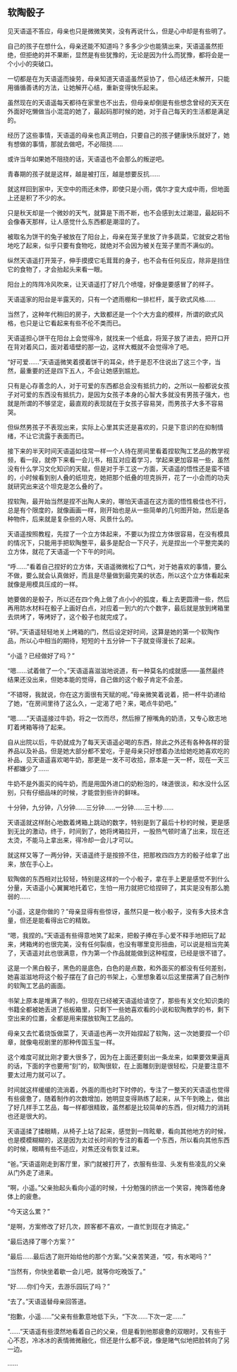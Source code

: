 ## 软陶骰子

见天语遥不答应，母亲也只是微微笑笑，没有再说什么，但是心中却是有些明了。

自己的孩子在想什么，母亲还能不知道吗？多多少少也能猜出来，天语遥虽然拒绝，但拒绝的并不果断，显然是有些犹豫的，无论是因为什么而犹豫，都将会是一个小小的突破口。

一切都是在为天语遥而操劳，母亲知道天语遥虽然妥协了，但心结还未解开，只能用循循善诱的方法，让她解开心结，重新变得快乐起来。

虽然现在的天语遥每天都待在家里也不出去，但母亲却倒是有些想念曾经的天天在外面好吃懒做当小混混的她了，最起码那时候的她，对于自己每天的生活都是满足的。

经历了这些事情，天语遥的母亲也真正明白，只要自己的孩子健康快乐就好了，她有想做的事情，那就去做吧，不必阻挠……

或许当年如果她不阻挠的话，天语遥也不会那么的叛逆吧。

青春期的孩子就是这样，越是被打压，越是想要反抗……

就这样回到家中，天空中的雨还未停，即使只是小雨，偶尔才变大成中雨，但地面上还是积了不少的水。

只是秋天却是一个微妙的天气，就算是下雨不断，也不会感到太过潮湿，最起码不会像春天那样，让人感觉什么东西都是潮湿的了。

被取名为饼干的兔子被放在了阳台上，母亲在笼子里放了许多蔬菜，它就安之若怡地吃了起来，似乎只要有食物吃，就绝对不会因为被关在笼子里而不满似的。

纵然天语遥打开笼子，伸手摸摸它毛茸茸的身子，也不会有任何反应，除非是挡住它的食物了，才会抬起头来看一眼。

阳台上的阵阵冷风吹来，让天语遥打了好几个喷嚏，好像是要感冒了的样子。

天语遥家的阳台是半露天的，只有一个遮雨棚和一排栏杆，属于欧式风格……

当然了，这种年代稍旧的房子，大致都还是一个个大方盒的模样，所谓的欧式风格，也只是让它看起来有些不伦不类而已。

天语遥担心饼干在阳台上会觉得冷，就找来一个纸盒，将笼子放了进去，把开口开在背对着风口，面对着墙壁的那一边，这样大概就不会觉得冷了吧。

“好可爱……”天语遥微笑着摸着饼干的耳朵，终于是忍不住说出了这三个字，当然，最重要的还是四下五人，不会让她感到尴尬。

只有是心存善念的人，对于可爱的东西都总会没有抵抗力的，之所以一般都说女孩子对可爱的东西没有抵抗力，是因为女孩子本身的心智大多就没有男孩子强大，也就是所谓的不够坚定，最直观的表现就在于女孩子容易哭，而男孩子大多不容易哭。

但纵然男孩子不表现出来，实际上心里其实还是喜欢的，只是下意识的在抑制情绪，不让它流露于表面而已。

接下来的半天时间天语遥如往常一样一个人待在房间里看着捏软陶工艺品的教学视频，看一段，就停下来看一会儿书，相互对应着学习，学起来更加容易一些，虽然没有什么学习文化知识的天赋，但是对于手工这一方面，天语遥的悟性还是蛮不错的，小时候看到别人叠的纸坦克，她把那个纸叠的坦克拆开，花了一小会而的功夫就研究出来这个坦克是怎么叠的了。

捏软陶，最开始当然是捏不出陶人来的，哪怕天语遥在这方面的悟性极佳也不行，总是有个限度的，就像画画一样，刚开始也是从一些简单的几何图开始，然后是各种物件，后来就是复杂些的人呀、风景什么的。

天语遥按照教程，先捏了一个立方体起来，不要以为捏立方体很容易，在没有模具的情况下，只能用手把软陶整平，最多是配合一下尺子，光是捏出一个平整完美的立方体，就花了天语遥一个下午的时间。

“呼……”看着自己捏好的立方体，天语遥微微松了口气，对于她喜欢的事情，要么不做，要么就会认真做好，而且是尽量做到最完美的状态，所以这个立方体看起来就像是用模具压成的一样。

她要做的是骰子，所以还在四个角上做了点小小的弧度，看上去更圆滑一些，然后再用防水材料在骰子上画好白点，对应着一到六的六个数字，最后就是放到烤箱里去烘烤了，等烤好了，这个骰子也就完成了。

“砰。”天语遥轻轻地关上烤箱的门，然后设定好时间，这算是她的第一个软陶作品，所以心中相当的期待，短短的十五分钟一下子就变得漫长了起来。

“小遥？已经做好了吗？”

“嗯……试着做了一个。”天语遥喜滋滋地说道，有一种莫名的成就感——虽然最终结果还没出来，但她本能的觉得，自己做的这个骰子肯定不会差。

“不错呀，我就说，你在这方面很有天赋的呢。”母亲微笑着说着，把一杯牛奶递给了她，“在房间里待了这么久，一定渴了吧？来，喝点牛奶吧。”

“嗯……”天语遥接过牛奶，将之一饮而尽，然后擦了擦嘴角的奶渍，又专心致志地盯着烤箱等待了起来。

自从出院以后，牛奶就成为了每天天语遥必喝的东西，除此之外还有各种各样的营养品以及补品，但是她大部分都不爱吃，于是母亲只好想着办法给她吃她喜欢吃的补品，见天语遥喜欢喝牛奶，那更是一发不可收拾，原本是一天一杯，现在一天三杯都嫌少了……

牛奶不是外面买的纯牛奶，而是用国外进口的奶粉泡的，味道很淡，和水没什么区别，只有仔细品味的时候，才能尝到些许的鲜味。

十分钟，九分钟，八分钟……三分钟……一分钟……三十秒……

天语遥就这样耐心地数着烤箱上跳动的数字，特别是到了最后十秒的时候，更是感到无比的激动，终于，时间到了，她将烤箱拉开，一股热气顿时涌了出来，现在还太烫，不能马上拿出来，得冷却一会儿才可以。

就这样又等了一两分钟，天语遥终于是按捺不住，把那枚四四方方的骰子给拿了出来，放在手心上。

软陶做的东西相对比较轻，特别是这样的一个小骰子，拿在手上更是感觉不到什么分量，天语遥小心翼翼地托着它，生怕一用力就把它给捏碎了，其实是没有那么脆弱的……

“小遥，这是你做的？”母亲显得有些惊讶，虽然只是一枚小骰子，没有多大技术含量，但还是能看得出它的精致。

“嗯，我捏的。”天语遥有些得意地笑了起来，把骰子捧在手心爱不释手地把玩了起来，烤箱烤的也很完美，没有任何裂痕，也没有哪里变形扭曲，可以说是相当完美了，天语遥对此也很满意，作为第一个作品就能做到这种程度，已经是很不错了。

这是一个黑白骰子，黑色的是底色，白色的是点数，和外面买的都没有任何差别，她喜滋滋地将这个骰子摆在了自己的书架上，心里想象着以后这里摆满了自己制作的软陶工艺品的画面。

书架上原本是堆满了书的，但现在已经被天语遥给请空了，那些有关文化知识类的书籍全都被她丢进了纸板箱里，只剩下一些她喜欢看的小说和软陶教学的书，剩下空出来的位置，全都是用来摆放软陶工艺品的。

母亲又去忙着烧饭做菜了，天语遥也再一次开始捏起了软陶，这一次她要捏一个印章，就像电视剧里的那种传国玉玺一样。

这个难度可就比刚才要大很多了，因为在上面还要刻出一条龙来，如果要效果逼真的话，下面的字也要用“刻”的，软陶很软，在上面雕刻到是很轻松，只是要注意不要太过用力就可以了。

时间就这样缓缓的流淌着，外面的雨也时下时停的，专注了一整天的天语遥也觉得有些疲惫了，随着制作的次数增加，她明显变得熟练了起来，从下午到晚上，做出了好几样手工艺品，每一样都很精致，虽然都是比较简单的东西，但对精力的消耗也还是很大的。

天语遥揉了揉眼睛，从椅子上站了起来，感觉到一阵眩晕，看向其他地方的时候，也是模模糊糊的，这是因为太过长时间的专注的看着一个东西，所以看向其他东西的时候，眼睛有些不适应，对焦还没有恢复过来。

“爸。”天语遥刚走到客厅里，家门就被打开了，衣服有些湿、头发有些凌乱的父亲从门外走了进来。

“啊，小遥。”父亲抬起头看向小遥的时候，十分勉强的挤出一个笑容，掩饰着他身体上的疲惫。

“今天这么累？”

“是啊，方案修改了好几次，顾客都不喜欢，一直忙到现在才搞定。”

“最后选择了哪个方案？”

“最后……最后选了刚开始给他的那个方案。”父亲苦笑道，“哎，有水喝吗？”

“当然有，你快坐着歇一会儿吧，就等你吃晚饭了。”

“好……你们今天，去游乐园玩了吗？”

“去了。”天语遥替母亲回答道。

“抱歉，小遥……”父亲有些歉意地低下头，“下次……下次一定……”

“……”天语遥有些漠然地看着自己的父亲，但是看到他那疲惫的双眼时，又有些于心不忍，冷冰冰的表情微微融化，但还是什么都不说，像是赌气似地把脸转向了另一边。

……
